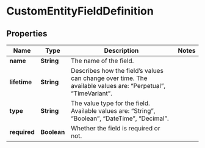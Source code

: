 

# CustomEntityFieldDefinition


## Properties

Name | Type | Description | Notes
------------ | ------------- | ------------- | -------------
**name** | **String** | The name of the field. | 
**lifetime** | **String** | Describes how the field’s values can change over time. The available values are: “Perpetual”, “TimeVariant”. | 
**type** | **String** | The value type for the field. Available values are: “String”, “Boolean”, “DateTime”, “Decimal”. | 
**required** | **Boolean** | Whether the field is required or not. | 



